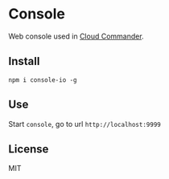 Console
=======

Web console used in [Cloud Commander](http://cloudcmd.io).

## Install

`npm i console-io -g`

## Use

Start `console`, go to url `http://localhost:9999`

## License

MIT